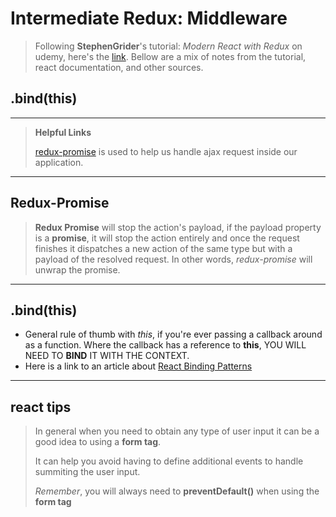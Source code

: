 



Intermediate Redux: Middleware
===================
> Following **StephenGrider**'s tutorial: *Modern React with Redux* on udemy, here's the [link](https://www.udemy.com/react-redux/).
> Bellow are a mix of notes from the tutorial, react documentation, and other sources.

.bind(this)
-------------
----------

> **Helpful Links**
>  
> [redux-promise](https://www.npmjs.com/package/redux-promise) is used to help us handle ajax request inside our application.
>


----------

Redux-Promise
-------------
> **Redux Promise** will stop the action's payload, if the payload property is a **promise**, it will stop the action entirely and once the request finishes it dispatches a new action of the same type but with a payload of the resolved request. In other words, *redux-promise* will unwrap the promise.

----------


.bind(this)
-------------
>
-	General rule of thumb with *this*, if you're ever passing a callback around as a function. Where the callback has a reference to **this**,  YOU WILL NEED TO **BIND** IT WITH THE CONTEXT.
-	Here is a link to an article about [React Binding Patterns](https://medium.freecodecamp.org/react-binding-patterns-5-approaches-for-handling-this-92c651b5af56)

----------

react tips
-------------
> In general when you need to obtain any type of user input it can be a good idea to using a **form tag**.
>   
> It can help you avoid having to define additional events to handle summiting the user input.
>
> *Remember*, you will always need to **preventDefault()** when using the **form tag**
